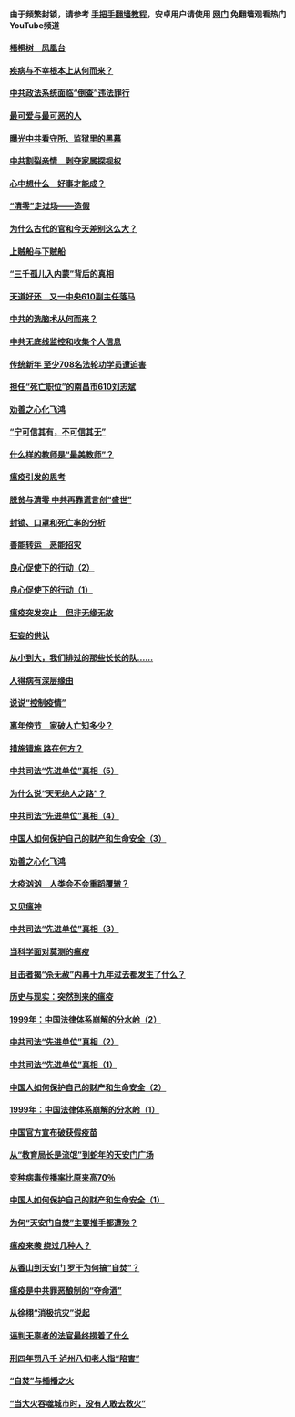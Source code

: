 #### 由于频繁封锁，请参考 [手把手翻墙教程](https://github.com/gfw-breaker/guides/wiki/)，安卓用户请使用 [网门](https://github.com/gfw-breaker/nogfw/blob/master/dl.md?t=03261301) 免翻墙观看热门YouTube频道 

#### [梧桐树　凤凰台](../pages/19/422442.md?t=03261301) 

#### [疾病与不幸根本上从何而来？](../pages/19/422438.md?t=03261301) 

#### [中共政法系统面临“倒查”违法罪行](../pages/19/422497.md?t=03261301) 

#### [最可爱与最可恶的人](../pages/19/422448.md?t=03261301) 

#### [曝光中共看守所、监狱里的黑幕](../pages/19/422390.md?t=03261301) 

#### [中共割裂亲情　剥夺家属探视权](../pages/19/422364.md?t=03261301) 

#### [心中想什么　好事才能成？](../pages/19/422318.md?t=03261301) 

#### [“清零”走过场——造假](../pages/19/422306.md?t=03261301) 

#### [为什么古代的官和今天差别这么大？](../pages/19/422228.md?t=03261301) 

#### [上贼船与下贼船](../pages/19/422276.md?t=03261301) 

#### [“三千孤儿入内蒙”背后的真相](../pages/19/422229.md?t=03261301) 

#### [天道好还　又一中央610副主任落马](../pages/19/422155.md?t=03261301) 

#### [中共的洗脑术从何而来？](../pages/19/422154.md?t=03261301) 

#### [中共无底线监控和收集个人信息](../pages/19/422039.md?t=03261301) 

#### [传统新年 至少708名法轮功学员遭迫害](../pages/19/421946.md?t=03261301) 

#### [担任“死亡职位”的南昌市610刘志斌](../pages/19/421957.md?t=03261301) 

#### [劝善之心化飞鸿](../pages/19/421164.md?t=03261301) 

#### [“宁可信其有，不可信其无”](../pages/19/421691.md?t=03261301) 

#### [什么样的教师是“最美教师”？](../pages/19/421755.md?t=03261301) 

#### [瘟疫引发的思考](../pages/19/421594.md?t=03261301) 

#### [脱贫与清零 中共再靠谎言创“盛世”](../pages/19/421590.md?t=03261301) 

#### [封锁、口罩和死亡率的分析](../pages/19/421495.md?t=03261301) 

#### [善能转运　恶能招灾](../pages/19/421334.md?t=03261301) 

#### [良心促使下的行动（2）](../pages/19/421361.md?t=03261301) 

#### [良心促使下的行动（1）](../pages/19/421302.md?t=03261301) 

#### [瘟疫突发突止　但非无缘无故](../pages/19/421281.md?t=03261301) 

#### [狂妄的供认](../pages/19/421199.md?t=03261301) 

#### [从小到大，我们排过的那些长长的队……](../pages/19/421243.md?t=03261301) 

#### [人得病有深层缘由](../pages/19/420864.md?t=03261301) 

#### [说说“控制疫情”](../pages/19/420831.md?t=03261301) 

#### [离年傍节　家破人亡知多少？](../pages/19/420563.md?t=03261301) 

#### [措施错施  路在何方？](../pages/19/420076.md?t=03261301) 

#### [中共司法“先进单位”真相（5）](../pages/19/419453.md?t=03261301) 

#### [为什么说“天无绝人之路”？](../pages/19/419618.md?t=03261301) 

#### [中共司法“先进单位”真相（4）](../pages/19/419452.md?t=03261301) 

#### [中国人如何保护自己的财产和生命安全（3）](../pages/19/419405.md?t=03261301) 

#### [劝善之心化飞鸿](../pages/19/418758.md?t=03261301) 

#### [大疫汹汹　人类会不会重蹈覆辙？](../pages/19/419691.md?t=03261301) 

#### [又见瘟神](../pages/19/419225.md?t=03261301) 

#### [中共司法“先进单位”真相（3）](../pages/19/419451.md?t=03261301) 

#### [当科学面对莫测的瘟疫](../pages/19/419625.md?t=03261301) 

#### [目击者揭“杀无赦”内幕十九年过去都发生了什么？](../pages/19/419617.md?t=03261301) 

#### [历史与现实：突然到来的瘟疫](../pages/19/419619.md?t=03261301) 

#### [1999年：中国法律体系崩解的分水岭（2）](../pages/19/419455.md?t=03261301) 

#### [中共司法“先进单位”真相（2）](../pages/19/419450.md?t=03261301) 

#### [中共司法“先进单位”真相（1）](../pages/19/419449.md?t=03261301) 

#### [中国人如何保护自己的财产和生命安全（2）](../pages/19/419404.md?t=03261301) 

#### [1999年：中国法律体系崩解的分水岭（1）](../pages/19/419454.md?t=03261301) 

#### [中国官方宣布破获假疫苗](../pages/19/419504.md?t=03261301) 

#### [从“教育局长是流氓”到蛇年的天安门广场](../pages/19/419470.md?t=03261301) 

#### [变种病毒传播率比原来高70％](../pages/19/419456.md?t=03261301) 

#### [中国人如何保护自己的财产和生命安全（1）](../pages/19/419403.md?t=03261301) 

#### [为何“天安门自焚”主要推手都遭殃？](../pages/19/419348.md?t=03261301) 

#### [瘟疫来袭 绕过几种人？](../pages/19/419349.md?t=03261301) 

#### [从香山到天安门 罗干为何搞“自焚”？](../pages/19/419270.md?t=03261301) 

#### [瘟疫是中共罪恶酿制的“夺命酒”](../pages/19/419223.md?t=03261301) 

#### [从徐栩“消极抗灾”说起](../pages/19/419224.md?t=03261301) 

#### [诬判无辜者的法官最终捞着了什么](../pages/19/419268.md?t=03261301) 

#### [刑四年罚八千 泸州八旬老人指“陷害”](../pages/19/419232.md?t=03261301) 

#### [“自焚”与插播之火](../pages/19/419226.md?t=03261301) 

#### [“当大火吞噬城市时，没有人敢去救火”](../pages/19/419077.md?t=03261301) 

